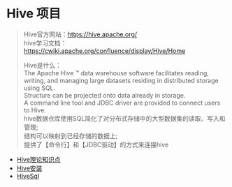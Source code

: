 # Hive 项目

> Hive官方网站：https://hive.apache.org/      
> hive学习文档：https://cwiki.apache.org/confluence/display/Hive/Home
> 
> Hive是什么：    
> The Apache Hive ™ data warehouse software facilitates reading, writing, and managing large datasets residing in distributed storage using SQL.    
> Structure can be projected onto data already in storage.    
> A command line tool and JDBC driver are provided to connect users to Hive.      
> hive数据仓库使用SQL简化了对分布式存储中的大型数据集的读取、写入和管理;     
> 结构可以映射到已经存储的数据上;    
> 提供了【命令行】和【JDBC驱动】的方式来连接hive

- [Hive理论知识点](大数据技术栈/Hive/Hive理论知识点/)
- [Hive安装](大数据技术栈/Hive/Hive安装/)
- [HiveSql](大数据技术栈/Hive/HiveSql/)